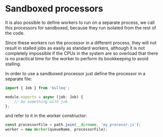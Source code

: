 # Sandboxed processors

It is also possible to define workers to run on a separate process, we call this processors for sandboxed, because they run isolated from the rest of the code. 

Since these workers run the processor in a different process, they will not result in stalled jobs as easily as standard workers, although it is not completely impossible if the CPUs in the system are so overload that there is no practical time for the worker to perform its bookkeeping to avoid stalling.

In order to use a sandboxed processor just define the processor in a separate file:

```typescript
import { Job } from 'bullmq';

module.exports = async (job: Job) {
    // Do something with job
};
```

and refer to it in the worker constructor:

```typescript
const processorFile = path.join(__dirname, 'my_procesor.js');
worker = new Worker(queueName, processorFile);
```



